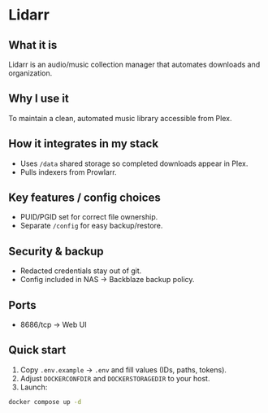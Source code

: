 # Lidarr

## What it is
Lidarr is an audio/music collection manager that automates downloads and organization.

## Why I use it
To maintain a clean, automated music library accessible from Plex.

## How it integrates in my stack
- Uses `/data` shared storage so completed downloads appear in Plex.
- Pulls indexers from Prowlarr.

## Key features / config choices
- PUID/PGID set for correct file ownership.
- Separate `/config` for easy backup/restore.

## Security & backup
- Redacted credentials stay out of git.
- Config included in NAS → Backblaze backup policy.

## Ports
- 8686/tcp → Web UI

## Quick start
1. Copy `.env.example` → `.env` and fill values (IDs, paths, tokens).
2. Adjust `DOCKERCONFDIR` and `DOCKERSTORAGEDIR` to your host.
3. Launch:
```bash
docker compose up -d
```

